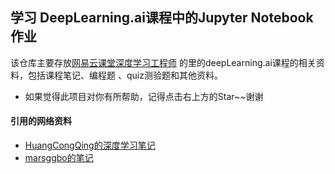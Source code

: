 
## 学习 DeepLearning.ai课程中的Jupyter Notebook作业

该仓库主要存放[网易云课堂深度学习工程师](http://mooc.study.163.com/smartSpec/detail/1001319001.htm) 的里的deepLearning.ai课程的相关资料，包括课程笔记、编程题 、quiz测验题和其他资料。

- 如果觉得此项目对你有所帮助，记得点击右上方的Star~~谢谢


#### 引用的网络资料
- [HuangCongQing的深度学习笔记](https://github.com/HuangCongQing/deeplearning.ai-note)
- [marsggbo的笔记](https://github.com/marsggbo/deeplearning.ai_JupyterNotebooksv)